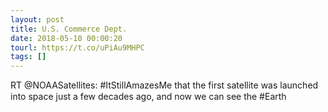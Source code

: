 ```yaml
---
layout: post
title: U.S. Commerce Dept.
date: 2018-05-10 00:00:20
tourl: https://t.co/uPiAu9MHPC
tags: []
---
```

RT @NOAASatellites: #ItStillAmazesMe that the first satellite was launched into space just a few decades ago, and now we can see the #Earth